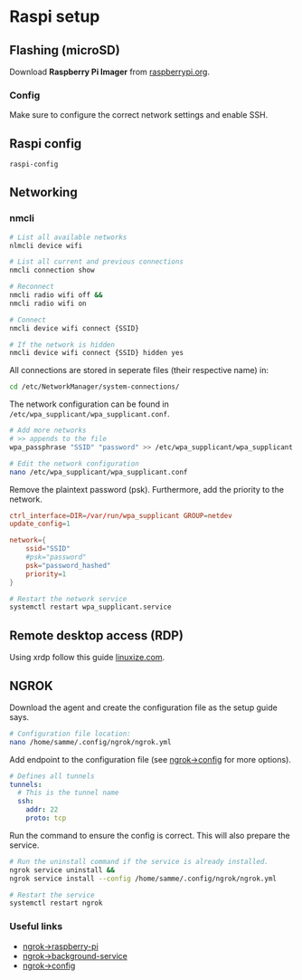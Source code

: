 # Raspi setup

## Flashing (microSD)

Download **Raspberry Pi Imager** from [raspberrypi.org](https://www.raspberrypi.org/software/).

### Config

Make sure to configure the correct network settings and enable SSH.

## Raspi config

```bash
raspi-config
```

## Networking

### nmcli

```bash
# List all available networks
nlmcli device wifi
```

```bash
# List all current and previous connections
nmcli connection show
```

```bash
# Reconnect
nmcli radio wifi off &&
nmcli radio wifi on
```

```bash
# Connect
nmcli device wifi connect {SSID}

# If the network is hidden
nmcli device wifi connect {SSID} hidden yes
```

All connections are stored in seperate files (their respective name) in:

```bash
cd /etc/NetworkManager/system-connections/
```

The network configuration can be found in `/etc/wpa_supplicant/wpa_supplicant.conf`.

```bash
# Add more networks
# >> appends to the file
wpa_passphrase "SSID" "password" >> /etc/wpa_supplicant/wpa_supplicant.conf
```

```bash
# Edit the network configuration
nano /etc/wpa_supplicant/wpa_supplicant.conf
```

Remove the plaintext password (psk). Furthermore, add the priority to the network.

```conf
ctrl_interface=DIR=/var/run/wpa_supplicant GROUP=netdev
update_config=1

network={
    ssid="SSID"
    #psk="password"
    psk="password_hashed"
    priority=1
}
```

```bash
# Restart the network service
systemctl restart wpa_supplicant.service
```

## Remote desktop access (RDP)

Using xrdp follow this guide [linuxize.com](https://linuxize.com/post/how-to-install-xrdp-on-raspberry-pi/).

## NGROK

Download the agent and create the configuration file as the setup guide says.

```bash
# Configuration file location:
nano /home/samme/.config/ngrok/ngrok.yml
```

Add endpoint to the configuration file (see [ngrok->config](https://ngrok.com/docs/agent/config/) for more options).

```yml
# Defines all tunnels
tunnels:
  # This is the tunnel name
  ssh:
    addr: 22
    proto: tcp
```

Run the command to ensure the config is correct. This will also prepare the service.

```bash
# Run the uninstall command if the service is already installed.
ngrok service uninstall &&
ngrok service install --config /home/samme/.config/ngrok/ngrok.yml
```

```bash
# Restart the service
systemctl restart ngrok
```

### Useful links

- [ngrok->raspberry-pi](https://dashboard.ngrok.com/get-started/setup/raspberrypi)
- [ngrok->background-service](https://ngrok.com/docs/agent/#background-service)
- [ngrok->config](https://ngrok.com/docs/agent/config/)
